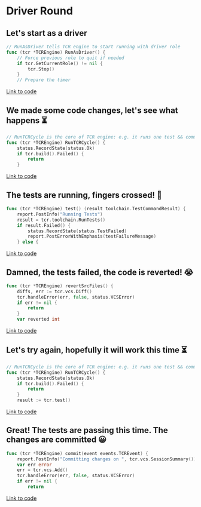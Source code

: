 # Driver Round

## Let's start as a driver

```go
// RunAsDriver tells TCR engine to start running with driver role
func (tcr *TCREngine) RunAsDriver() {
	// Force previous role to quit if needed
	if tcr.GetCurrentRole() != nil {
		tcr.Stop()
	}
	// Prepare the timer
```
[Link to code](https://github.com/murex/TCR/blob/main/src/engine/././tcr.go#L403-L410)

## We made some code changes, let's see what happens ⏳

```go
// RunTCRCycle is the core of TCR engine: e.g. it runs one test && commit || revert cycle
func (tcr *TCREngine) RunTCRCycle() {
	status.RecordState(status.Ok)
	if tcr.build().Failed() {
		return
	}
```
[Link to code](https://github.com/murex/TCR/blob/main/src/engine/././tcr.go#L517-L524)

## The tests are running, fingers crossed! 🤞

```go
func (tcr *TCREngine) test() (result toolchain.TestCommandResult) {
	report.PostInfo("Running Tests")
	result = tcr.toolchain.RunTests()
	if result.Failed() {
		status.RecordState(status.TestFailed)
		report.PostErrorWithEmphasis(testFailureMessage)
	} else {
```
[Link to code](https://github.com/murex/TCR/blob/main/src/engine/././tcr.go#L570-L577)

## Damned, the tests failed, the code is reverted! 😭

```go
func (tcr *TCREngine) revertSrcFiles() {
	diffs, err := tcr.vcs.Diff()
	tcr.handleError(err, false, status.VCSError)
	if err != nil {
		return
	}
	var reverted int
```
[Link to code](https://github.com/murex/TCR/blob/main/src/engine/././tcr.go#L647-L654)

## Let's try again, hopefully it will work this time ⏳

```go
// RunTCRCycle is the core of TCR engine: e.g. it runs one test && commit || revert cycle
func (tcr *TCREngine) RunTCRCycle() {
	status.RecordState(status.Ok)
	if tcr.build().Failed() {
		return
	}
	result := tcr.test()
```
[Link to code](https://github.com/murex/TCR/blob/main/src/engine/././tcr.go#L518-L525)

## Great! The tests are passing this time. The changes are committed 😀

```go
func (tcr *TCREngine) commit(event events.TCREvent) {
	report.PostInfo("Committing changes on ", tcr.vcs.SessionSummary())
	var err error
	err = tcr.vcs.Add()
	tcr.handleError(err, false, status.VCSError)
	if err != nil {
		return
```
[Link to code](https://github.com/murex/TCR/blob/main/src/engine/././tcr.go#L583-L590)


